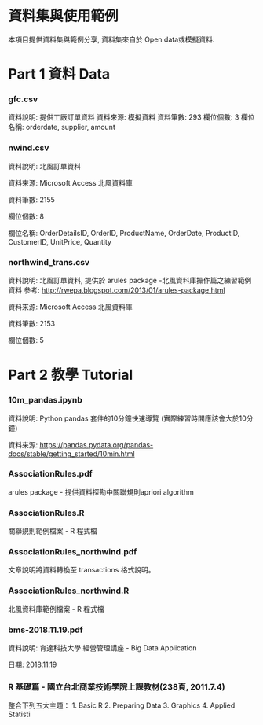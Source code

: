 # 資料集與使用範例
本項目提供資料集與範例分享, 資料集來自於 Open data或模擬資料.

# Part 1 資料 Data

### gfc.csv

資料說明: 提供工廠訂單資料
資料來源: 模擬資料
資料筆數: 293
欄位個數: 3
欄位名稱: orderdate, supplier, amount

### nwind.csv

資料說明: 北風訂單資料

資料來源: Microsoft Access 北風資料庫

資料筆數: 2155

欄位個數: 8

欄位名稱: OrderDetailsID,	OrderID, ProductName, OrderDate, ProductID, CustomerID, UnitPrice, Quantity

### northwind_trans.csv
資料說明: 北風訂單資料, 提供於 arules package -北風資料庫操作篇之練習範例資料
參考: http://rwepa.blogspot.com/2013/01/arules-package.html

資料來源: Microsoft Access 北風資料庫

資料筆數: 2153

欄位個數: 5

# Part 2 教學 Tutorial

### 10m_pandas.ipynb

資料說明: Python pandas 套件的10分鐘快速導覽 (實際練習時間應該會大於10分鐘)

資料來源: https://pandas.pydata.org/pandas-docs/stable/getting_started/10min.html

### AssociationRules.pdf
arules package - 提供資料探勘中關聯規則apriori algorithm

### AssociationRules.R
關聯規則範例檔案 - R 程式檔

### AssociationRules_northwind.pdf
文章說明將資料轉換至 transactions 格式說明。

### AssociationRules_northwind.R
北風資料庫範例檔案 - R 程式檔
### bms-2018.11.19.pdf

資料說明: 育達科技大學 經營管理講座 - Big Data Application

日期: 2018.11.19

### R 基礎篇 - 國立台北商業技術學院上課教材(238頁, 2011.7.4)
整合下列五大主題：
      1. Basic R
      2. Preparing Data
      3. Graphics
      4. Applied Statisti

